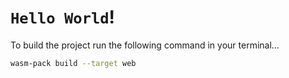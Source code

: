 # `Hello World`!

To build the project run the following command in your terminal…

```bash
wasm-pack build --target web
```

